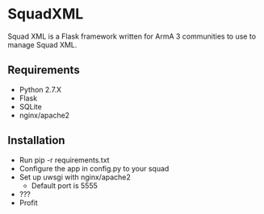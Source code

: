 # SquadXML
Squad XML is a Flask framework written for ArmA 3 communities to use to manage Squad XML.

## Requirements
* Python 2.7.X
* Flask
* SQLite
* nginx/apache2

## Installation
* Run pip -r requirements.txt
* Configure the app in config.py to your squad
* Set up uwsgi with nginx/apache2
    * Default port is 5555
* ???
* Profit
